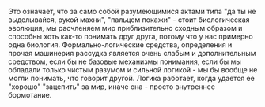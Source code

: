 Это означает, что за само собой разумеющимися актами типа "да ты не выделывайся, рукой махни", "пальцем покажи" - стоит биологическая эволюция, мы расчленяем мир приблизительно сходным образом и способны хоть как-то понимать друг друга, потому что у нас примерно одна биология. Формально-логические средства, определения и прочая машинерия рассудка является очень слабым и дополнительным средством, если бы не базовые механизмы понимания, если бы мы обладали только чистым разумом и сильной логикой - мы бы вообще не могли понимать, что говорит другой. Логика работает, когда удается ее "хорошо" "зацепить" за мир, иначе она - просто внутреннее бормотание.
